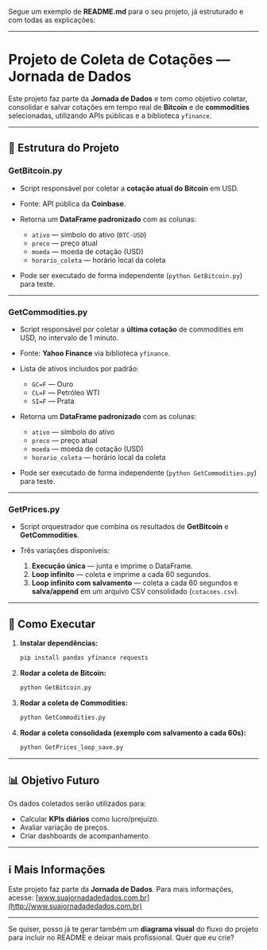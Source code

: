 Segue um exemplo de **README.md** para o seu projeto, já estruturado e com todas as explicações:

---

# Projeto de Coleta de Cotações — Jornada de Dados

Este projeto faz parte da **Jornada de Dados** e tem como objetivo coletar, consolidar e salvar cotações em tempo real de **Bitcoin** e de **commodities** selecionadas, utilizando APIs públicas e a biblioteca `yfinance`.

---

## 📂 Estrutura do Projeto

### **GetBitcoin.py**

* Script responsável por coletar a **cotação atual do Bitcoin** em USD.
* Fonte: API pública da **Coinbase**.
* Retorna um **DataFrame padronizado** com as colunas:

  * `ativo` — símbolo do ativo (`BTC-USD`)
  * `preco` — preço atual
  * `moeda` — moeda de cotação (USD)
  * `horario_coleta` — horário local da coleta
* Pode ser executado de forma independente (`python GetBitcoin.py`) para teste.

---

### **GetCommodities.py**

* Script responsável por coletar a **última cotação** de commodities em USD, no intervalo de 1 minuto.
* Fonte: **Yahoo Finance** via biblioteca `yfinance`.
* Lista de ativos incluídos por padrão:

  * `GC=F` — Ouro
  * `CL=F` — Petróleo WTI
  * `SI=F` — Prata
* Retorna um **DataFrame padronizado** com as colunas:

  * `ativo` — símbolo do ativo
  * `preco` — preço atual
  * `moeda` — moeda de cotação (USD)
  * `horario_coleta` — horário local da coleta
* Pode ser executado de forma independente (`python GetCommodities.py`) para teste.

---

### **GetPrices.py**

* Script orquestrador que combina os resultados de **GetBitcoin** e **GetCommodities**.
* Três variações disponíveis:

  1. **Execução única** — junta e imprime o DataFrame.
  2. **Loop infinito** — coleta e imprime a cada 60 segundos.
  3. **Loop infinito com salvamento** — coleta a cada 60 segundos e **salva/append** em um arquivo CSV consolidado (`cotacoes.csv`).

---

## 🚀 Como Executar

1. **Instalar dependências:**

   ```bash
   pip install pandas yfinance requests
   ```

2. **Rodar a coleta de Bitcoin:**

   ```bash
   python GetBitcoin.py
   ```

3. **Rodar a coleta de Commodities:**

   ```bash
   python GetCommodities.py
   ```

4. **Rodar a coleta consolidada (exemplo com salvamento a cada 60s):**

   ```bash
   python GetPrices_loop_save.py
   ```

---

## 📊 Objetivo Futuro

Os dados coletados serão utilizados para:

* Calcular **KPIs diários** como lucro/prejuízo.
* Avaliar variação de preços.
* Criar dashboards de acompanhamento.

---

## ℹ️ Mais Informações

Este projeto faz parte da **Jornada de Dados**.
Para mais informações, acesse: [www.suajornadadedados.com.br](http://www.suajornadadedados.com.br)

---

Se quiser, posso já te gerar também um **diagrama visual** do fluxo do projeto para incluir no README e deixar mais profissional. Quer que eu crie?
